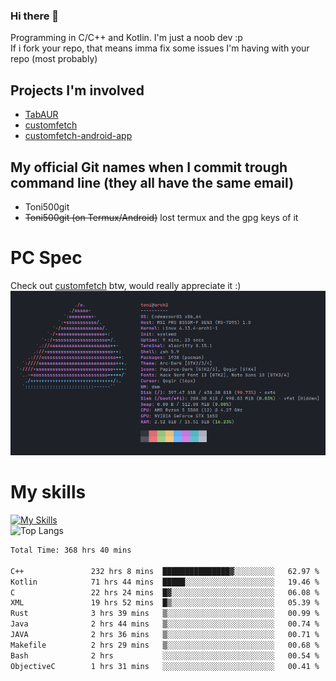 ### Hi there 👋

Programming in C/C++ and Kotlin. I'm just a noob dev :p\
If i fork your repo, that means imma fix some issues I'm having with your repo (most probably)

## Projects I'm involved
 - [TabAUR](https://github.com/BurntRanch/TabAUR)
 - [customfetch](https://github.com/Toni500github/customfetch)
 - [customfetch-android-app](https://github.com/Toni500github/customfetch-android-app)

## My official Git names when I commit trough command line (they all have the same email)
* Toni500git
* ~~Toni500git (on Termux/Android)~~ lost termux and the gpg keys of it

# PC Spec
Check out [customfetch](https://github.com/Toni500github/customfetch) btw, would really appreciate it :)
![screenshot.png](https://github.com/Toni500github/customfetch/raw/main/screenshot.png)

# My skills
[![My Skills](https://skillicons.dev/icons?i=cpp,bash,kotlin,androidstudio,arch,linux&theme=light)](https://skillicons.dev)\
![Top Langs](https://github-readme-stats.vercel.app/api/top-langs/?username=Toni500github&layout=compact)

<!--START_SECTION:waka-->

```txt
Total Time: 368 hrs 40 mins

C++               232 hrs 8 mins  ███████████████▓░░░░░░░░░   62.97 %
Kotlin            71 hrs 44 mins  █████░░░░░░░░░░░░░░░░░░░░   19.46 %
C                 22 hrs 24 mins  █▓░░░░░░░░░░░░░░░░░░░░░░░   06.08 %
XML               19 hrs 52 mins  █▒░░░░░░░░░░░░░░░░░░░░░░░   05.39 %
Rust              3 hrs 39 mins   ▒░░░░░░░░░░░░░░░░░░░░░░░░   00.99 %
Java              2 hrs 44 mins   ▒░░░░░░░░░░░░░░░░░░░░░░░░   00.74 %
JAVA              2 hrs 36 mins   ▒░░░░░░░░░░░░░░░░░░░░░░░░   00.71 %
Makefile          2 hrs 29 mins   ▒░░░░░░░░░░░░░░░░░░░░░░░░   00.68 %
Bash              2 hrs           ░░░░░░░░░░░░░░░░░░░░░░░░░   00.54 %
ObjectiveC        1 hrs 31 mins   ░░░░░░░░░░░░░░░░░░░░░░░░░   00.41 %
```

<!--END_SECTION:waka-->
